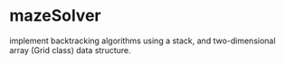 # mazeSolver
implement backtracking algorithms using a stack, and two-dimensional array (Grid class) data structure.
